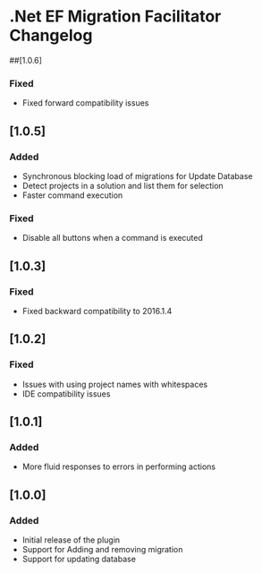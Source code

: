 <!-- Keep a Changelog guide -> https://keepachangelog.com -->

# .Net EF Migration Facilitator Changelog

##[1.0.6]
### Fixed
- Fixed forward compatibility issues

## [1.0.5]
### Added
- Synchronous blocking load of migrations for Update Database
- Detect projects in a solution and list them for selection
- Faster command execution

### Fixed
- Disable all buttons when a command is executed

## [1.0.3]
### Fixed

- Fixed backward compatibility to 2016.1.4

## [1.0.2]
### Fixed

- Issues with using project names with whitespaces
- IDE compatibility issues

## [1.0.1]
### Added

- More fluid responses to errors in performing actions

## [1.0.0]

### Added

- Initial release of the plugin
- Support for Adding and removing migration
- Support for updating database